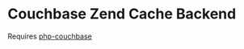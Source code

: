 # Couchbase Zend Cache Backend

Requires [php-couchbase](https://github.com/couchbaselabs/php-couchbase)


